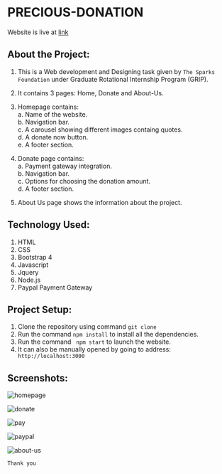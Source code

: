 # PRECIOUS-DONATION

Website is live at [link](https://jay1310.github.io/Donation/index.html) 


## About the Project:
1. This is a Web development and Designing task given by ```The Sparks Foundation``` under Graduate Rotational Internship Program (GRIP). 
2. It contains 3 pages: Home, Donate and About-Us.</br>
3. Homepage contains: </br>
   a. Name of the website. </br>
   b. Navigation bar.</br>
   c. A carousel showing different images containg quotes.</br>
   d. A donate now button.</br>
   e. A footer section.</br>
   
4. Donate page contains: </br>
   a. Payment gateway integration.</br>
   b. Navigation bar.</br>
   c. Options for choosing the donation amount.</br>
   d. A footer section.</br>
   
5. About Us page shows the information about the project.
 

## Technology Used:</br>
1. HTML</br>
2. CSS</br>
3. Bootstrap 4 </br>
4. Javascript </br>
5. Jquery </br>
6. Node.js </br>
7. Paypal Payment Gateway </br>

## Project Setup:
1. Clone the repository using command ```git clone```
2. Run the command ```npm install``` to install all the dependencies.
3. Run the command ``` npm start``` to launch the website.
4. It can also be manually opened by going to address:
``` http://localhost:3000```

## Screenshots:

![homepage](https://user-images.githubusercontent.com/64154442/107982187-97d03580-6fe9-11eb-882f-54fdfaeb7004.png)

![donate](https://user-images.githubusercontent.com/64154442/107982244-adddf600-6fe9-11eb-89ca-557c0486cbb5.png)

![pay](https://user-images.githubusercontent.com/64154442/107982368-ed0c4700-6fe9-11eb-8b91-c7d7434e40d5.png)

![paypal](https://user-images.githubusercontent.com/64154442/107982471-1c22b880-6fea-11eb-97ba-e6ca6111a8f6.png)

![about-us](https://user-images.githubusercontent.com/64154442/107982289-c221f300-6fe9-11eb-8d6f-99477d3e1168.png)

``` Thank you ```
